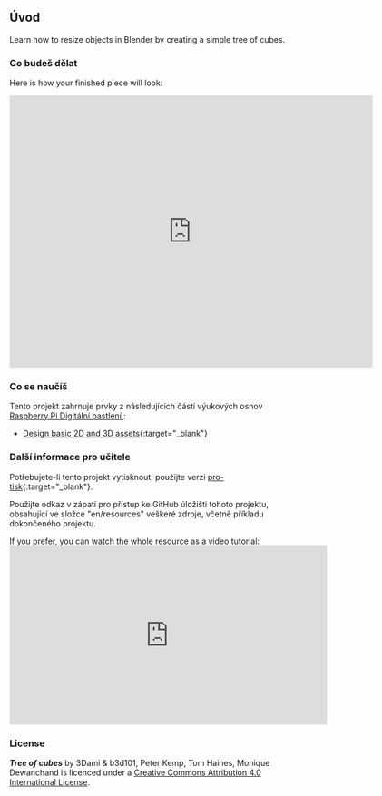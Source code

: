 ## Úvod

Learn how to resize objects in Blender by creating a simple tree of cubes.

### Co budeš dělat

Here is how your finished piece will look:

<div class="sketchfab-embed-wrapper">
  <iframe width="640" height="480" src="https://sketchfab.com/models/0e62596168f84ea0a40b4644c4ecc3f2/embed" frameborder="0" allowvr allowfullscreen mozallowfullscreen="true" webkitallowfullscreen="true" onmousewheel=""></iframe>
</div>

### Co se naučíš

Tento projekt zahrnuje prvky z následujících částí výukových osnov [ Raspberry Pi Digitální bastlení ](http://rpf.io/curriculum):

+ [Design basic 2D and 3D assets](https://curriculum.raspberrypi.org/design/creator/){:target="_blank"}

### Další informace pro učitele

Potřebujete-li tento projekt vytisknout, použijte verzi [pro-tisk](https://projects.raspberrypi.org/en/projects/blender-tree-of-cubes/print){:target="_blank"}.

Použijte odkaz v zápatí pro přístup ke GitHub úložišti tohoto projektu, obsahující ve složce "en/resources" veškeré zdroje, včetně příkladu dokončeného projektu.

If you prefer, you can watch the whole resource as a video tutorial: <iframe width="560" height="315" src="https://www.youtube.com/embed/Urh8iActMqA?rel=0" frameborder="0" allowfullscreen mark="crwd-mark"></iframe> 

### License

***Tree of cubes*** by 3Dami & b3d101, Peter Kemp, Tom Haines, Monique Dewanchand is licenced under a [Creative Commons Attribution 4.0 International License](http://creativecommons.org/licenses/by-sa/4.0/).